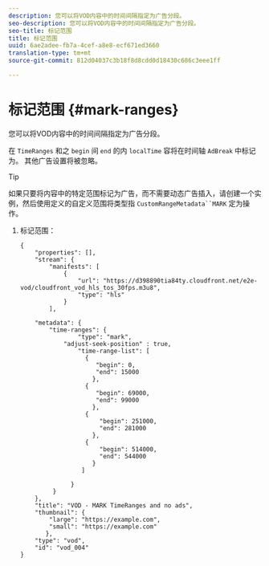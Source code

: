 ```yaml
---
description: 您可以将VOD内容中的时间间隔指定为广告分段。
seo-description: 您可以将VOD内容中的时间间隔指定为广告分段。
seo-title: 标记范围
title: 标记范围
uuid: 6ae2adee-fb7a-4cef-a8e8-ecf671ed3660
translation-type: tm+mt
source-git-commit: 812d04037c3b18f8d8cdd0d18430c686c3eee1ff

---
```



# 标记范围 {#mark-ranges}

您可以将VOD内容中的时间间隔指定为广告分段。

在 `TimeRanges` 和之 `begin` 间 `end` 的内 `localTime` 容将在时间轴 `AdBreak` 中标记为。 其他广告设置将被忽略。

>[!TIP]
>
>如果只要将内容中的特定范围标记为广告，而不需要动态广告插入，请创建一个实例，然后使用定义的自定义范围将类型指 `CustomRangeMetadata``MARK` 定为操作。

1. 标记范围：

   ```
   {   
       "properties": [],
       "stream": {
           "manifests": [
               {
                   "url": "https://d398890tia84ty.cloudfront.net/e2e-vod/cloudfront_vod_hls_tos_30fps.m3u8",
                   "type": "hls"
               }
           ],
   
       "metadata": {
           "time-ranges": {
                   "type": "mark",
               "adjust-seek-position" : true,   
                   "time-range-list": [
                     {
                        "begin": 0,
                        "end": 15000
                       },
                     {
                        "begin": 69000,
                        "end": 99000
                       },
                     {
                         "begin": 251000,
                         "end": 281000
                       },
                     {
                         "begin": 514000,
                         "end": 544000
                       }
                    ]
   
                 }
            }           
       },   
       "title": "VOD - MARK TimeRanges and no ads",
       "thumbnail": {
           "large": "https://example.com",
           "small": "https://example.com"
          },
       "type": "vod",
       "id": "vod_004"
   }
   ```

